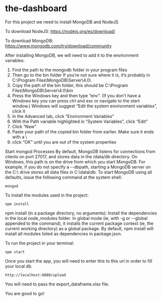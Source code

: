 # the-dashboard

For this project we need to install MongoDB and NodeJS

To download NodeJS:
https://nodejs.org/es/download/

To download MongoDB:
https://www.mongodb.com/try/download/community

After installing MongoDB, we will need to add it to the environment variables:

1. Find the path to the mongodb folder in your program files
2. Then go to the bin folder If you’re not sure where it is, it’s probably in C:\Program Files\MongoDB\Server\4.0\
3. Copy the path of the bin folder, this should be C:\Program Files\MongoDB\Server\4.0\bin
4. Press the Windows key and then type “env”. (If you don't have a Windows key you can press ctrl and esc or navigate to the start window.) Windows will suggest “Edit the system environment variables”, click it
5. In the Advanced tab, click “Environment Variables”
6. With the Path variable highlighted in “System Variables”, click “Edit”
7. Click “New”
8. Paste your path of the copied bin folder from earlier. Make sure it ends with a \
9. click “OK” until you are out of the system properties

Start mongod Processes
By default, MongoDB listens for connections from clients on port 27017, and stores data in the /data/db directory. On Windows, this path is on the drive from which you start MongoDB. For example, if you do not specify a --dbpath, starting a MongoDB server on the C:\ drive stores all data files in C:\data\db. To start MongoDB using all defaults, issue the following command at the system shell: 

```
mongod
```

To install the modules used in the project:
```
npm install
```
npm install (in a package directory, no arguments):
Install the dependencies in the local node_modules folder.
In global mode (ie, with -g or --global appended to the command), it installs the current package context (ie, the current working directory) as a global package.
By default, npm install will install all modules listed as dependencies in package.json.

To run the project in your terminal:
```
npm start 
```

Once you start the app, you will need to enter this to this url in order to fill your local db.
```
http://localhost:8080/upload
```
You will need to pass the export_dataframe.xlsx file.

You are good to go!
